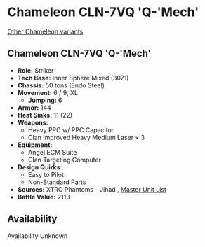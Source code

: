 # Chameleon CLN-7VQ 'Q-'Mech' 

[Other Chameleon variants](../chameleon.md) 

## Chameleon CLN-7VQ 'Q-'Mech' 

- **Role:** Striker 
- **Tech Base:** Inner Sphere Mixed (3071) 
- **Chassis:** 50 tons (Endo Steel) 
- **Movement:** 6 / 9, XL 
  - **Jumping:** 6 
- **Armor:** 144 
- **Heat Sinks:** 11 (22) 
- **Weapons:** 
  - Heavy PPC w/ PPC Capacitor 
  - Clan Improved Heavy Medium Laser × 3 
- **Equipment:** 
  - Angel ECM Suite 
  - Clan Targeting Computer 
- **Design Quirks:** 
  - Easy to Pilot 
  - Non-Standard Parts 
- **Sources:** XTRO Phantoms - Jihad , [Master Unit List](http://masterunitlist.info/Unit/Details/5601/chameleon-cln-7vq-q-mech) 
- **Battle Value:** 2113 

## Availability 

Availability Unknown 

